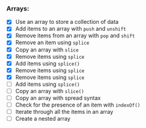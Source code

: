 ### Arrays:
- [x] Use an array to store a collection of data
- [x] Add items to an array with `push` and `unshift`
- [x] Remove items from an array with  `pop` and `shift`
- [x] Remove an item using `splice`
- [x] Copy an array with `slice`
- [x] Remove items using `splice`
- [x] Add items using `splice()`
- [x] Remove items using `splice`
- [x] Remove items using `splice`
- [ ] Add items using `splice()`
- [ ] Copy an array with `slice()`
- [ ] Copy an array with spread syntax
- [ ] Check for the presence of an item with `indexOf()`
- [ ] Iterate through all the items in an array
- [ ] Create a nested array
